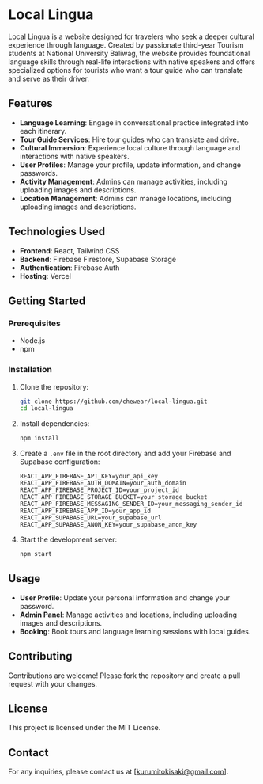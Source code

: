 # Local Lingua

Local Lingua is a website designed for travelers who seek a deeper cultural experience through language. Created by passionate third-year Tourism students at National University Baliwag, the website provides foundational language skills through real-life interactions with native speakers and offers specialized options for tourists who want a tour guide who can translate and serve as their driver.

## Features

- **Language Learning**: Engage in conversational practice integrated into each itinerary.
- **Tour Guide Services**: Hire tour guides who can translate and drive.
- **Cultural Immersion**: Experience local culture through language and interactions with native speakers.
- **User Profiles**: Manage your profile, update information, and change passwords.
- **Activity Management**: Admins can manage activities, including uploading images and descriptions.
- **Location Management**: Admins can manage locations, including uploading images and descriptions.

## Technologies Used

- **Frontend**: React, Tailwind CSS
- **Backend**: Firebase Firestore, Supabase Storage
- **Authentication**: Firebase Auth
- **Hosting**: Vercel

## Getting Started

### Prerequisites

- Node.js
- npm

### Installation

1. Clone the repository:
    ```sh
    git clone https://github.com/chewear/local-lingua.git
    cd local-lingua
    ```

2. Install dependencies:
    ```sh
    npm install
    ```

3. Create a `.env` file in the root directory and add your Firebase and Supabase configuration:
    ```env
    REACT_APP_FIREBASE_API_KEY=your_api_key
    REACT_APP_FIREBASE_AUTH_DOMAIN=your_auth_domain
    REACT_APP_FIREBASE_PROJECT_ID=your_project_id
    REACT_APP_FIREBASE_STORAGE_BUCKET=your_storage_bucket
    REACT_APP_FIREBASE_MESSAGING_SENDER_ID=your_messaging_sender_id
    REACT_APP_FIREBASE_APP_ID=your_app_id
    REACT_APP_SUPABASE_URL=your_supabase_url
    REACT_APP_SUPABASE_ANON_KEY=your_supabase_anon_key
    ```

4. Start the development server:
    ```sh
    npm start
    ```

## Usage

- **User Profile**: Update your personal information and change your password.
- **Admin Panel**: Manage activities and locations, including uploading images and descriptions.
- **Booking**: Book tours and language learning sessions with local guides.

## Contributing

Contributions are welcome! Please fork the repository and create a pull request with your changes.

## License

This project is licensed under the MIT License.

## Contact

For any inquiries, please contact us at [kurumitokisaki@gmail.com].